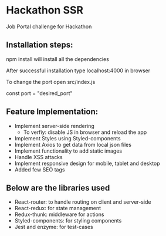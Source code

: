 # Hackathon SSR
Job Portal challenge for Hackathon

## Installation steps:
npm install
will install all the dependencies

After successful installation type localhost:4000 in browser

To change the port open src/index.js

const port = "desired_port"

## Feature Implementation:
 - Implement server-side rendering
 	- To verfiy: disable JS in browser and reload the app
 - Implement Styles using Styled-components
 - Implement Axios to get data from local json files
 - Implement functionality to add static images
 - Handle XSS attacks
 - Implement responsive design for mobile, tablet and desktop
 - Added few SEO tags


## Below are the libraries used
 - React-router: to handle routing on client and server-side
 - React-redux: for state management
 - Redux-thunk: middleware for actions
 - Styled-components: for styling components
 - Jest and enzyme: for test-cases

